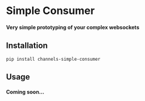 # Simple Consumer
#### Very simple prototyping of your complex websockets

## Installation

```shell
pip install channels-simple-consumer
```

## Usage

#### Coming soon...